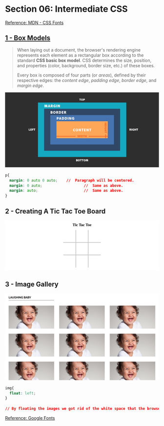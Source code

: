 # Section 06: Intermediate CSS

[Reference: MDN - CSS Fonts](https://developer.mozilla.org/en-US/docs/Web/CSS/font)

## [1 - Box Models](https://developer.mozilla.org/en-US/docs/Web/CSS/CSS_Box_Model/Introduction_to_the_CSS_box_model)

> When laying out a document, the browser's rendering engine represents each element as a rectangular box according to the standard **CSS basic box model**. CSS determines the size, position, and properties (color, background, border size, etc.) of these boxes.
>
> Every box is composed of four parts (or *areas*), defined by their respective edges: the *content edge*, *padding edge*, *border edge*, and *margin edge*.

![](./Photos/1.png)

```css
p{
  margin: 0 auto 0 auto;	//	Paragraph will be centered.
  margin: 0 auto;					//	Same as above.
  margin: auto;						//	Same as above.
}
```

## 2 - Creating A Tic Tac Toe Board

![](./Photos/2.png)

## 3 - Image Gallery

![](./Photos/3.png)

```css
img{
  float: left;
}

// By floating the images we got rid of the white space that the browser added for us.
```

[Reference: Google Fonts](https://fonts.google.com/)

